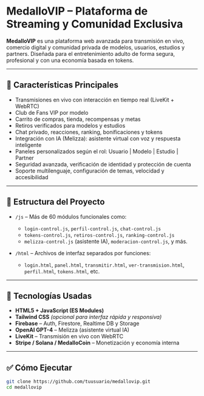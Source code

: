 # MedalloVIP – Plataforma de Streaming y Comunidad Exclusiva

**MedalloVIP** es una plataforma web avanzada para transmisión en vivo, comercio digital y comunidad privada de modelos, usuarios, estudios y partners. Diseñada para el entretenimiento adulto de forma segura, profesional y con una economía basada en tokens.

---

## 🚀 Características Principales

- Transmisiones en vivo con interacción en tiempo real (LiveKit + WebRTC)
- Club de Fans VIP por modelo
- Carrito de compras, tienda, recompensas y metas
- Retiros verificados para modelos y estudios
- Chat privado, reacciones, ranking, bonificaciones y tokens
- Integración con IA (Melizza): asistente virtual con voz y respuesta inteligente
- Paneles personalizados según el rol: Usuario | Modelo | Estudio | Partner
- Seguridad avanzada, verificación de identidad y protección de cuenta
- Soporte multilenguaje, configuración de temas, velocidad y accesibilidad

---

## 📁 Estructura del Proyecto

- `/js` – Más de 60 módulos funcionales como:
  - `login-control.js`, `perfil-control.js`, `chat-control.js`
  - `tokens-control.js`, `retiros-control.js`, `ranking-control.js`
  - `melizza-control.js` (asistente IA), `moderacion-control.js`, y más.

- `/html` – Archivos de interfaz separados por funciones:
  - `login.html`, `panel.html`, `transmitir.html`, `ver-transmision.html`, `perfil.html`, `tokens.html`, etc.

---

## 🧠 Tecnologías Usadas

- **HTML5 + JavaScript (ES Modules)**
- **Tailwind CSS** *(opcional para interfaz rápida y responsiva)*
- **Firebase** – Auth, Firestore, Realtime DB y Storage
- **OpenAI GPT-4** – Melizza (asistente virtual IA)
- **LiveKit** – Transmisión en vivo con WebRTC
- **Stripe / Solana / MedalloCoin** – Monetización y economía interna

---

## ✅ Cómo Ejecutar

```bash
git clone https://github.com/tuusuario/medallovip.git
cd medallovip
